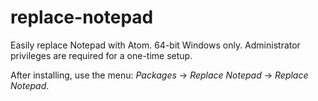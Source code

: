 # replace-notepad

Easily replace Notepad with Atom. 64-bit Windows only. Administrator privileges are required for a one-time setup.

After installing, use the menu: _Packages_ -> _Replace Notepad_ -> _Replace Notepad_.
